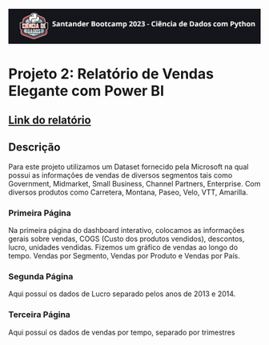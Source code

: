 ![logo](https://github.com/jeanmatheuss/SB-2023-python/blob/main/imgs/logo.jpg?raw=true)

# **Projeto 2**: Relatório de Vendas Elegante com Power BI

[Link do relatório](https://github.com/jeanmatheuss/SB-2023-PowerBi/blob/main/desafio_powerbi.pbix)
---

## Descrição
Para este projeto utilizamos um Dataset fornecido pela Microsoft na qual possui as informações de vendas de diversos segmentos tais como Government, Midmarket, Small Business, Channel Partners, Enterprise. Com diversos produtos como Carretera, Montana, Paseo, Velo, VTT, Amarilla.

### Primeira Página
Na primeira página do dashboard interativo, colocamos as informações gerais sobre vendas, COGS (Custo dos produtos vendidos), descontos, lucro, unidades vendidas. Fizemos um gráfico de vendas ao longo do tempo. Vendas por Segmento, Vendas por Produto e Vendas por País.

### Segunda Página
Aqui possuí os dados de Lucro separado pelos anos de 2013 e 2014. 

### Terceira Página
Aqui possuí os dados de vendas por tempo, separado por trimestres
